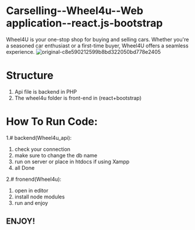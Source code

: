 # Carselling--Wheel4u--Web application--react.js-bootstrap
Wheel4U is your one-stop shop for buying and selling cars. Whether you're a seasoned car enthusiast or a first-time buyer, Wheel4U offers a seamless experience.
![original-c8e590212599b8bd322050bd778e2405](https://github.com/user-attachments/assets/c1827f0e-f4d6-4abe-8501-96d7e68f8d87)

# Structure
1. Api file is backend in PHP
2. The wheel4u folder is front-end in (react+bootstrap)

# How To Run Code:
1.# backend(Wheel4u_api):
   1. check your connection
   2. make sure to change the db name
   3. run on server or place in htdocs if using Xampp
   4. all Done

2.# fronend(Wheel4u):
   1. open in editor
   2. install node modules
   3. run and enjoy

## ENJOY!